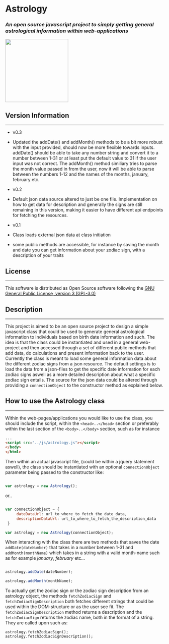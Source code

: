 # Astrology
### *An open source javascript project to simply getting general astrological information within web-applications*
<img src="http://www.star-esseenia.org/assets/images/Person-Centered-Astrology.jpg" width="200" height="auto">

## Version Information
***

* v0.3
* Updated the addDate() and addMonth() methods to be a bit more robust with the input provided, should now be more flexible
towards inputs. addDate() should be able to take any number string and convert it to a number between 1-31 or at least put the default value to 31 if
the user input was not correct. The addMonth() method similiary tries to parse the month value passed in from the user,
now it will be able to parse between the numbers 1-12 and the names of the months, january, february etc.

* v0.2
* Default json data source altered to just be one file. Implementation on how to get data for description and generally the signs
are still remaining in this version, making it easier to have different api endpoints for fetching the resources.

* v0.1
* Class loads external json data at class initiation
* some public methods are accessible, for instance by saving the month and date you can get information about your zodiac sign, with a description of your traits



## License
***
This software is distributed as Open Source software following the [GNU General Public License, version 3 (GPL-3.0)](http://opensource.org/licenses/GPL-3.0)

## Description
***
This project is aimed to be an open source project to design a simple javascript class that could be used to generate general astrological information to individuals
based on birth date information and such. The idea is that the class could be instantiated and used in a general web-project and then accessed through a set of different public methods
that add data, do calculations and present information back to the user. Currently the class is meant to load some general information data about the different zodiac signs
from a json resource. The default settings is to load the data from a json-files to get the specific date information for each zodiac signs aswell as a more detailed description about
what a specific zodiac sign entails. The source for the json data could be altered through providing a ```connectionObject``` to the constructor method as explained below.

## How to use the Astrology class
***

Within the web-pages/applications you would like to use the class, you should include the script, within the ```<head>..</head>``` section or preferably within the last section
of the ```<body>..</body>``` section, such as for instance

```html
...
<script src="../js/astrology.js"></script>
</body>
</html>
```

Then within an actual javascript file, (could be within a jquery statement aswell), the class should be instantiated
with an optional ```connectionObject``` parameter being passed to the constructor like:

```javascript

var astrology = new Astrology();
```

or..


```javascript

var connectionObject = {
     dateDataUrl: url_to_where_to_fetch_the_date_data,
     descriptionDataUrl: url_to_where_to_fetch_the_description_data
 }

var astrology = new Astrology(connectionObject);
```

When interacting with the class there are two methods that saves the date ```addDate(dateNumber)``` that takes in a number between 1-31
and ```addMonth(monthName)``` which takes in a string with a valid month-name such as for example *january*,
*february* etc...

```javascript

astrology.addDate(dateNumber);

astrology.addMonth(monthName);

```

To actually get the zodiac sign  or the zodiac sign description from an astrology object,
the methods ```fetchZodiacSign``` and ```fetchZodiacSignDescription``` both fetches different strings that could be used
within the DOM-structure or as the user see fit. The ```fetchZodiacSignDescription``` method returns a description and
the ```fetchZodiacSign``` returns the zodiac name, both in the format of a string. They are called upon such as:

```
astrology.fetchZodiacSign();
astrology.fetchZodiacSignDescription();
```


